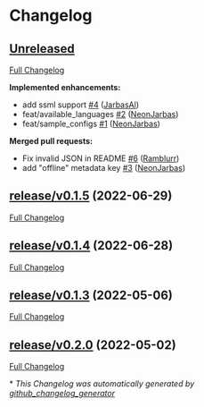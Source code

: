 # Changelog

## [Unreleased](https://github.com/OpenVoiceOS/ovos-tts-plugin-mimic3/tree/HEAD)

[Full Changelog](https://github.com/OpenVoiceOS/ovos-tts-plugin-mimic3/compare/release/v0.1.5...HEAD)

**Implemented enhancements:**

- add ssml support [\#4](https://github.com/OpenVoiceOS/ovos-tts-plugin-mimic3/pull/4) ([JarbasAl](https://github.com/JarbasAl))
- feat/available\_languages [\#2](https://github.com/OpenVoiceOS/ovos-tts-plugin-mimic3/pull/2) ([NeonJarbas](https://github.com/NeonJarbas))
- feat/sample\_configs [\#1](https://github.com/OpenVoiceOS/ovos-tts-plugin-mimic3/pull/1) ([NeonJarbas](https://github.com/NeonJarbas))

**Merged pull requests:**

- Fix invalid JSON in README [\#6](https://github.com/OpenVoiceOS/ovos-tts-plugin-mimic3/pull/6) ([Ramblurr](https://github.com/Ramblurr))
- add "offline" metadata key [\#3](https://github.com/OpenVoiceOS/ovos-tts-plugin-mimic3/pull/3) ([NeonJarbas](https://github.com/NeonJarbas))

## [release/v0.1.5](https://github.com/OpenVoiceOS/ovos-tts-plugin-mimic3/tree/release/v0.1.5) (2022-06-29)

[Full Changelog](https://github.com/OpenVoiceOS/ovos-tts-plugin-mimic3/compare/release/v0.1.4...release/v0.1.5)

## [release/v0.1.4](https://github.com/OpenVoiceOS/ovos-tts-plugin-mimic3/tree/release/v0.1.4) (2022-06-28)

[Full Changelog](https://github.com/OpenVoiceOS/ovos-tts-plugin-mimic3/compare/release/v0.1.3...release/v0.1.4)

## [release/v0.1.3](https://github.com/OpenVoiceOS/ovos-tts-plugin-mimic3/tree/release/v0.1.3) (2022-05-06)

[Full Changelog](https://github.com/OpenVoiceOS/ovos-tts-plugin-mimic3/compare/release/v0.2.0...release/v0.1.3)

## [release/v0.2.0](https://github.com/OpenVoiceOS/ovos-tts-plugin-mimic3/tree/release/v0.2.0) (2022-05-02)

[Full Changelog](https://github.com/OpenVoiceOS/ovos-tts-plugin-mimic3/compare/6aac90a9720bfe6ea70190b1c882f39b34e422e3...release/v0.2.0)



\* *This Changelog was automatically generated by [github_changelog_generator](https://github.com/github-changelog-generator/github-changelog-generator)*
